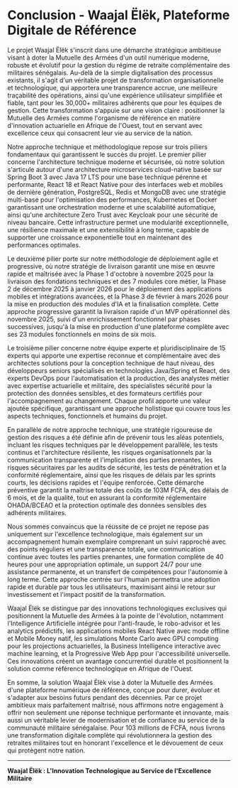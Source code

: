 # Conclusion - Waajal Ëlëk, Plateforme Digitale de Référence

Le projet Waajal Ëlëk s'inscrit dans une démarche stratégique ambitieuse visant à doter la Mutuelle des Armées d'un outil numérique moderne, robuste et évolutif pour la gestion du régime de retraite complémentaire des militaires sénégalais. Au-delà de la simple digitalisation des processus existants, il s'agit d'un véritable projet de transformation organisationnelle et technologique, qui apportera une transparence accrue, une meilleure traçabilité des opérations, ainsi qu'une expérience utilisateur simplifiée et fiable, tant pour les 30,000+ militaires adhérents que pour les équipes de gestion. Cette transformation s'appuie sur une vision claire : positionner la Mutuelle des Armées comme l'organisme de référence en matière d'innovation actuarielle en Afrique de l'Ouest, tout en servant avec excellence ceux qui consacrent leur vie au service de la nation.

Notre approche technique et méthodologique repose sur trois piliers fondamentaux qui garantissent le succès du projet. Le premier pilier concerne l'architecture technique moderne et sécurisée, où notre solution s'articule autour d'une architecture microservices cloud-native basée sur Spring Boot 3 avec Java 17 LTS pour une base technique pérenne et performante, React 18 et React Native pour des interfaces web et mobiles de dernière génération, PostgreSQL, Redis et MongoDB avec une stratégie multi-base pour l'optimisation des performances, Kubernetes et Docker garantissant une orchestration moderne et une scalabilité automatique, ainsi qu'une architecture Zero Trust avec Keycloak pour une sécurité de niveau bancaire. Cette infrastructure permet une modularité exceptionnelle, une résilience maximale et une extensibilité à long terme, capable de supporter une croissance exponentielle tout en maintenant des performances optimales.

Le deuxième pilier porte sur notre méthodologie de déploiement agile et progressive, où notre stratégie de livraison garantit une mise en œuvre rapide et maîtrisée avec la Phase 1 d'octobre à novembre 2025 pour la livraison des fondations techniques et des 7 modules core métier, la Phase 2 de décembre 2025 à janvier 2026 pour le déploiement des applications mobiles et intégrations avancées, et la Phase 3 de février à mars 2026 pour la mise en production des modules d'IA et la finalisation complète. Cette approche progressive garantit la livraison rapide d'un MVP opérationnel dès novembre 2025, suivi d'un enrichissement fonctionnel par phases successives, jusqu'à la mise en production d'une plateforme complète avec ses 23 modules fonctionnels en moins de six mois.

Le troisième pilier concerne notre équipe experte et pluridisciplinaire de 15 experts qui apporte une expertise reconnue et complémentaire avec des architectes solutions pour la conception technique de haut niveau, des développeurs seniors spécialisés en technologies Java/Spring et React, des experts DevOps pour l'automatisation et la production, des analystes métier avec expertise actuarielle et militaire, des spécialistes sécurité pour la protection des données sensibles, et des formateurs certifiés pour l'accompagnement au changement. Chaque profil apporte une valeur ajoutée spécifique, garantissant une approche holistique qui couvre tous les aspects techniques, fonctionnels et humains du projet.

En parallèle de notre approche technique, une stratégie rigoureuse de gestion des risques a été définie afin de prévenir tous les aléas potentiels, incluant les risques techniques par le développement parallèle, les tests continus et l'architecture résiliente, les risques organisationnels par la communication transparente et l'implication des parties prenantes, les risques sécuritaires par les audits de sécurité, les tests de pénétration et la conformité réglementaire, ainsi que les risques de délais par les sprints courts, les décisions rapides et l'équipe renforcée. Cette démarche préventive garantit la maîtrise totale des coûts de 103M FCFA, des délais de 6 mois, et de la qualité, tout en assurant la conformité réglementaire OHADA/BCEAO et la protection optimale des données sensibles des adhérents militaires.

Nous sommes convaincus que la réussite de ce projet ne repose pas uniquement sur l'excellence technologique, mais également sur un accompagnement humain exemplaire comprenant un suivi rapproché avec des points réguliers et une transparence totale, une communication continue avec toutes les parties prenantes, une formation complète de 40 heures pour une appropriation optimale, un support 24/7 pour une assistance permanente, et un transfert de compétences pour l'autonomie à long terme. Cette approche centrée sur l'humain permettra une adoption rapide et durable par tous les utilisateurs, maximisant ainsi le retour sur investissement et l'impact positif de la transformation.

Waajal Ëlëk se distingue par des innovations technologiques exclusives qui positionnent la Mutuelle des Armées à la pointe de l'évolution, notamment l'Intelligence Artificielle intégrée pour l'anti-fraude, le robo-advisor et les analytics prédictifs, les applications mobiles React Native avec mode offline et Mobile Money natif, les simulations Monte Carlo avec GPU computing pour les projections actuarielles, la Business Intelligence interactive avec machine learning, et la Progressive Web App pour l'accessibilité universelle. Ces innovations créent un avantage concurrentiel durable et positionnent la solution comme référence technologique en Afrique de l'Ouest.

En somme, la solution Waajal Ëlëk vise à doter la Mutuelle des Armées d'une plateforme numérique de référence, conçue pour durer, évoluer et s'adapter aux besoins futurs pendant des décennies. Par ce projet ambitieux mais parfaitement maîtrisé, nous affirmons notre engagement à offrir non seulement une réponse technique performante et innovante, mais aussi un véritable levier de modernisation et de confiance au service de la communauté militaire sénégalaise. Pour 103 millions de FCFA, nous livrons une transformation digitale complète qui révolutionnera la gestion des retraites militaires tout en honorant l'excellence et le dévouement de ceux qui protègent notre nation.

---

**Waajal Ëlëk : L'Innovation Technologique au Service de l'Excellence Militaire**